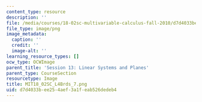 ```yaml
---
content_type: resource
description: ''
file: /media/courses/18-02sc-multivariable-calculus-fall-2010/d7d4033bee254aef3a1feab526dedeb4_MIT18_02SC_L4Brds_7.png
file_type: image/png
image_metadata:
  caption: ''
  credit: ''
  image-alt: ''
learning_resource_types: []
ocw_type: OCWImage
parent_title: 'Session 13: Linear Systems and Planes'
parent_type: CourseSection
resourcetype: Image
title: MIT18_02SC_L4Brds_7.png
uid: d7d4033b-ee25-4aef-3a1f-eab526dedeb4
---
```

